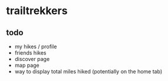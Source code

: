 # trailtrekkers


## todo
- my hikes / profile
- friends hikes
- discover page
- map page
- way to display total miles hiked (potentially on the home tab)